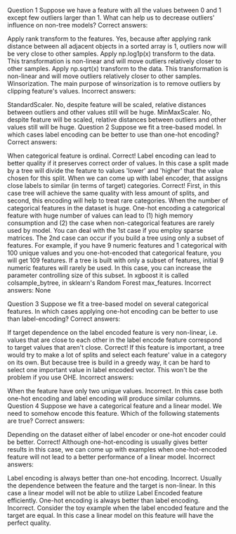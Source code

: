 Question 1
Suppose we have a feature with all the values between 0 and 1 except few outliers larger than 1. What can help us to decrease outliers' influence on non-tree models?
Correct answers:

Apply rank transform to the features. Yes, because after applying rank distance between all adjacent objects in a sorted array is 1, outliers now will be very close to other samples.
Apply np.log1p(x) transform to the data. This transformation is non-linear and will move outliers relatively closer to other samples.
Apply np.sqrt(x) transform to the data. This transformation is non-linear and will move outliers relatively closer to other samples.
Winsorization. The main purpose of winsorization is to remove outliers by clipping feature's values.
Incorrect answers:

StandardScaler. No, despite feature will be scaled, relative distances between outliers and other values still will be huge.
MinMaxScaler. No, despite feature will be scaled, relative distances between outliers and other values still will be huge.
Question 2
Suppose we fit a tree-based model. In which cases label encoding can be better to use than one-hot encoding?
Correct answers:

When categorical feature is ordinal. Correct! Label encoding can lead to better quality if it preserves correct order of values. In this case a split made by a tree will divide the feature to values 'lower' and 'higher' that the value chosen for this split.
When we can come up with label encoder, that assigns close labels to similar (in terms of target) categories. Correct! First, in this case tree will achieve the same quality with less amount of splits, and second, this encoding will help to treat rare categories.
When the number of categorical features in the dataset is huge. One-hot encoding a categorical feature with huge number of values can lead to (1) high memory consumption and (2) the case when non-categorical features are rarely used by model. You can deal with the 1st case if you employ sparse matrices. The 2nd case can occur if you build a tree using only a subset of features. For example, if you have 9 numeric features and 1 categorical with 100 unique values and you one-hot-encoded that categorical feature, you will get 109 features. If a tree is built with only a subset of features, initial 9 numeric features will rarely be used. In this case, you can increase the parameter controlling size of this subset. In xgboost it is called colsample_bytree, in sklearn's Random Forest max_features.
Incorrect answers: None

Question 3
Suppose we fit a tree-based model on several categorical features. In which cases applying one-hot encoding can be better to use than label-encoding?
Correct answers:

If target dependence on the label encoded feature is very non-linear, i.e. values that are close to each other in the label encode feature correspond to target values that aren't close. Correct! If this feature is important, a tree would try to make a lot of splits and select each feature' value in a category on its own. But because tree is build in a greedy way, it can be hard to select one important value in label encoded vector. This won't be the problem if you use OHE.
Incorrect answers:

When the feature have only two unique values. Incorrect. In this case both one-hot encoding and label encoding will produce similar columns.
Question 4
Suppose we have a categorical feature and a linear model. We need to somehow encode this feature. Which of the following statements are true?
Correct answers:

Depending on the dataset either of label encoder or one-hot encoder could be better. Correct! Although one-hot-encoding is usually gives better results in this case, we can come up with examples when one-hot-encoded feature will not lead to a better performance of a linear model.
Incorrect answers:

Label encoding is always better than one-hot encoding. Incorrect. Usually the dependence between the feature and the target is non-linear. In this case a linear model will not be able to utilize Label Encoded feature efficiently.
One-hot encoding is always better than label encoding. Incorrect. Consider the toy example when the label encoded feature and the target are equal. In this case a linear model on this feature will have the perfect quality.